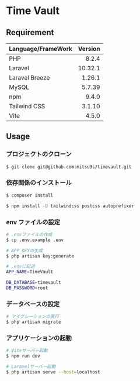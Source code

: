 # Time Vault

## Requirement

| Language/FrameWork | Version |
| :----------------- | ------: |
| PHP                |   8.2.4 |
| Laravel            | 10.32.1 |
| Laravel Breeze     |  1.26.1 |
| MySQL              |  5.7.39 |
| npm                |   9.4.0 |
| Tailwind CSS       |  3.1.10 |
| Vite               |   4.5.0 |

## Usage

### プロジェクトのクローン

```zsh
$ git clone git@github.com:mitsu3s/timevault.git
```

### 依存関係のインストール

```zsh
$ composer install

$ npm install -D tailwindcss postcss autoprefixer
```

### env ファイルの設定

```zsh
# .envファイルの作成
$ cp .env.example .env

# APP_KEYの生成
$ php artisan key:generate

# .envに記述
APP_NAME=TimeVault

DB_DATABASE=timevault
DB_PASSWORD=root
```

### データベースの設定

```zsh
# マイグレーションの実行
$ php artisan migrate
```

### アプリケーションの起動

```zsh
# Viteサーバー起動
$ npm run dev

# Laravelサーバー起動
$ php artisan serve --host=localhost

```
